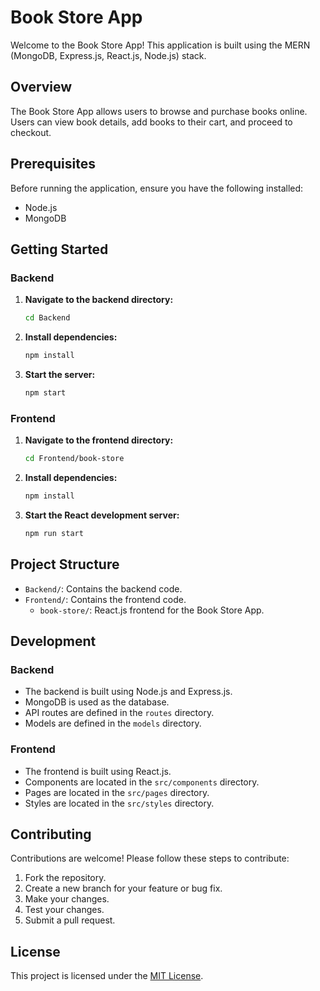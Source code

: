 # Book Store App

Welcome to the Book Store App! This application is built using the MERN (MongoDB, Express.js, React.js, Node.js) stack.

## Overview

The Book Store App allows users to browse and purchase books online. Users can view book details, add books to their cart, and proceed to checkout.

## Prerequisites

Before running the application, ensure you have the following installed:

- Node.js
- MongoDB

## Getting Started

### Backend

1. **Navigate to the backend directory:**
    ```bash
    cd Backend
    ```

2. **Install dependencies:**
    ```bash
    npm install
    ```

3. **Start the server:**
    ```bash
    npm start
    ```

### Frontend

1. **Navigate to the frontend directory:**
    ```bash
    cd Frontend/book-store
    ```

2. **Install dependencies:**
    ```bash
    npm install
    ```

3. **Start the React development server:**
    ```bash
    npm run start
    ```

## Project Structure

- `Backend/`: Contains the backend code.
- `Frontend/`: Contains the frontend code.
  - `book-store/`: React.js frontend for the Book Store App.

## Development

### Backend

- The backend is built using Node.js and Express.js.
- MongoDB is used as the database.
- API routes are defined in the `routes` directory.
- Models are defined in the `models` directory.

### Frontend

- The frontend is built using React.js.
- Components are located in the `src/components` directory.
- Pages are located in the `src/pages` directory.
- Styles are located in the `src/styles` directory.

## Contributing

Contributions are welcome! Please follow these steps to contribute:

1. Fork the repository.
2. Create a new branch for your feature or bug fix.
3. Make your changes.
4. Test your changes.
5. Submit a pull request.

## License

This project is licensed under the [MIT License](LICENSE).
